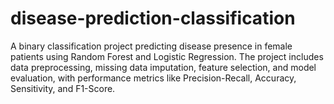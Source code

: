 # disease-prediction-classification
A binary classification project predicting disease presence in female patients using Random Forest and Logistic Regression. The project includes data preprocessing, missing data imputation, feature selection, and model evaluation, with performance metrics like Precision-Recall, Accuracy, Sensitivity, and F1-Score.
